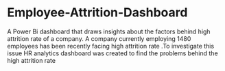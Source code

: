 # Employee-Attrition-Dashboard
A Power Bi dashboard that draws insights about the factors behind high attrition rate of  a company.
A company currently employing 1480 employees has been recently facing high attrition rate .To investigate this issue HR analytics dashboard was created to find the problems behind the high attrition rate 
